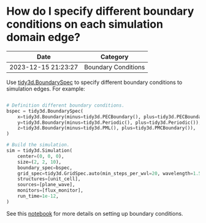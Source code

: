 # How do I specify different boundary conditions on each simulation domain edge?

| Date       | Category    |
|------------|-------------|
| 2023-12-15 21:23:27 | Boundary Conditions |


Use <a target="_blank" rel="noopener" href="https://docs.flexcompute.com/projects/tidy3d/en/latest/_autosummary/tidy3d.BoundarySpec.html#tidy3d.BoundarySpec">tidy3d.BoundarySpec</a> to specify different boundary conditions to simulation edges. For example: 

```python

# Definition different boundary conditions.
bspec = tidy3d.BoundarySpec(
    x=tidy3d.Boundary(minus=tidy3d.PECBoundary(), plus=tidy3d.PECBoundary()),
    y=tidy3d.Boundary(minus=tidy3d.Periodic(), plus=tidy3d.Periodic()),
    z=tidy3d.Boundary(minus=tidy3d.PML(), plus=tidy3d.PMCBoundary()),
)

# Build the simulation.
sim = tidy3d.Simulation(
    center=(0, 0, 0),
    size=(2, 2, 10),
    boundary_spec=bspec,
    grid_spec=tidy3d.GridSpec.auto(min_steps_per_wvl=20, wavelength=1.55),
    structures=[unit_cell],
    sources=[plane_wave],
    monitors=[flux_monitor],
    run_time=1e-12,
)

```



See this [notebook](https://www.flexcompute.com/tidy3d/examples/notebooks/BoundaryConditions/) for more details on setting up boundary conditions.